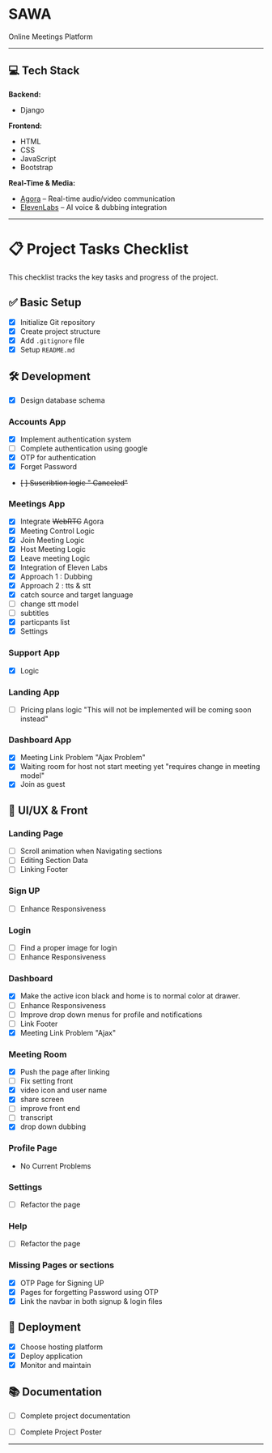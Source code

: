 # SAWA
Online Meetings Platform
_____________________________________________________________________
## 💻 Tech Stack

**Backend:**  
- Django

**Frontend:**  
- HTML  
- CSS  
- JavaScript  
- Bootstrap

**Real-Time & Media:**  
- [Agora](https://www.agora.io/) – Real-time audio/video communication  
- [ElevenLabs](https://www.elevenlabs.io/) – AI voice & dubbing integration

_____________________________________________________________________
# 📋 Project Tasks Checklist

This checklist tracks the key tasks and progress of the project.

## ✅ Basic Setup
- [x] Initialize Git repository
- [x] Create project structure
- [x] Add `.gitignore` file
- [x] Setup `README.md`

## 🛠️ Development
- [x] Design database schema
### Accounts App
- [x] Implement authentication system
- [ ] Complete authentication using google
- [x] OTP for authentication
- [x] Forget Password
- ~~[ ] Suscribtion logic " Canceled"~~
### Meetings App
- [x] Integrate ~~WebRTC~~ Agora
- [x] Meeting Control Logic
- [x] Join Meeting Logic
- [x] Host Meeting Logic
- [x] Leave meeting Logic
- [x] Integration of Eleven Labs
- [x] Approach 1 : Dubbing
- [x] Approach 2 : tts & stt
- [x] catch source and target language
- [ ] change stt model
- [ ] subtitles
- [x] particpants list
- [x] Settings 
### Support App
- [x] Logic
### Landing App
- [ ] Pricing plans logic "This will not be implemented will be coming soon instead"
### Dashboard App
- [x] Meeting Link Problem "Ajax Problem"
- [x] Waiting room for host not start meeting yet "requires change in meeting model"
- [x] Join as guest

## 🎨 UI/UX & Front
### Landing Page
- [ ] Scroll animation when Navigating sections
- [ ] Editing Section Data
- [ ] Linking Footer 
### Sign UP
- [ ] Enhance Responsiveness 
### Login
- [ ] Find a proper image for login
- [ ] Enhance Responsiveness
### Dashboard
- [x] Make the active icon black and home is to normal color at drawer.
- [ ] Enhance Responsiveness
- [ ] Improve drop down menus for profile and notifications
- [ ] Link Footer
- [x] Meeting Link Problem "Ajax"
### Meeting Room
- [x] Push the page after linking
- [ ] Fix setting front
- [x] video icon and user name
- [x] share screen
- [ ] improve front end
- [ ] transcript
- [x] drop down dubbing
### Profile Page
- No Current Problems
### Settings
- [ ] Refactor the page
### Help
- [ ] Refactor the page
### Missing Pages or sections
- [x] OTP Page for Signing UP
- [x] Pages for forgetting Password using OTP
- [x] Link the navbar in both signup & login files

## 🚀 Deployment
- [x] Choose hosting platform
- [x] Deploy application
- [x] Monitor and maintain

## 📚 Documentation
- [ ] Complete project documentation
- [ ] Complete Project Poster


---

